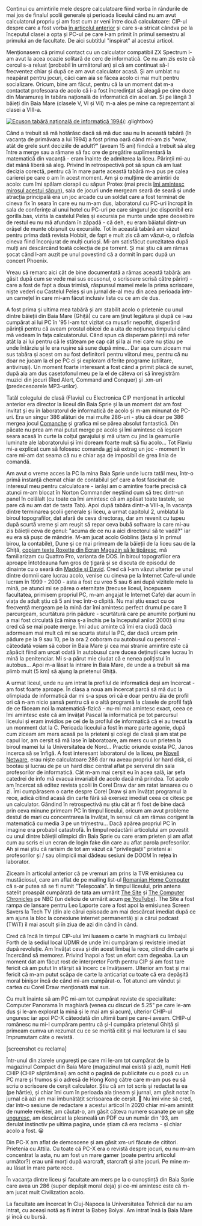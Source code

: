 Continui cu amintirile mele despre calculatoare fiind vorba în rândurile de mai jos de finalul școlii generale și perioada liceului când nu am avut calculatorul propriu și am fost cum ar veni între două calculatoare: CIP-ul despre care a fost vorba [în articolul anterior](https://www.rusiczki.net/2021/07/08/cronici-calculatoricesti-cip/) și care s-a stricat cândva pe la începutul clasei a opta și PC-ul pe care l-am primit în primul semestru al primului an de facultate. De aici subtitlul "inspirat" al acestui articol.

Menționasem că primul contact cu un calculator compatibil ZX Spectrum l-am avut la acea ocazie solitară de cerc de informatică. Ce nu am zis este că cercul s-a reluat (probabil în următorul an) și că am continuat să-l frecventez chiar și după ce am avut calculator acasă. Și am umblat nu neapărat pentru jocuri, căci cam aia se făcea acolo ci mai mult pentru socializare. Oricum, bine am făcut, pentru că la un moment dat m-a contactat profesoara de acolo că i-a fost încredințat să aleagă pe cine duce din Maramureș în tabăra națională de informatică din acel an. Și pe lângă 3 băieți din Baia Mare (clasele V, VI și VII) m-a ales pe mine ca reprezentant al clasei a VIII-a.

[![Ecuson tabără națională de informatică 1994](https://content.rusiczki.net/2022/07/ecuson-tabara-informatica-resized.jpg)](https://content.rusiczki.net/2022/07/ecuson-tabara-informatica.jpg){:.glightbox}

Când a trebuit să mă hotărăsc dacă să mă duc sau nu în această tabără (în vacanța de primăvara a lui 1994) a fost prima oară când mi-am zis "wow, atât de grele sunt deciziile de adult?" (aveam 15 ani) fiindcă a trebuit să aleg între a merge sau a rămane să fac ore de pregătire suplimentară la matematică din vacanță - eram înainte de admiterea la liceu. Părinții mi-au dat mână liberă să aleg. Privind în retrospectivă pot să spun că am luat decizia corectă, pentru că în mare parte această tabără m-a pus pe calea carierei pe care o am în acest moment. Am și o mulțime de amintiri de acolo: cum îmi spălam ciorapii cu săpun Protex (mai precis [îmi amintesc mirosul acestui săpun](https://www.rusiczki.net/2014/08/22/alti-10-ani/)), sala de jocuri unde mergeam seară de seară și unde atracția principală era un joc arcade cu un soldat care a fost terminat de cineva fix în seara în care eu nu m-am dus, laboratorul cu PC-uri încropit în sala de conferințe al unui hotel cu PC-uri pe care singurul joc disponibil era gorilla.bas, vizita la castelul Peleș și excursia pe munte unde spre deosebire de restul eu nu mă afundam în zăpadă - că deh, eu eram băiatul dintr-un orășel de munte obișnuit cu excursiile. Tot în această tabără am văzut pentru prima dată revista Hobbit, de fapt e mult zis că am văzut-o, o răsfoia cineva fiind înconjurat de mulți curioși. Mi-am satisfăcut curozitatea după mulți ani descărcând toată colecția de pe torrent. Și mai știu că am rămas șocat când l-am auzit pe unul povestind că a dormit în parc după un concert Phoenix.

Vreau să remarc aici cât de bine documentată a rămas această tabără: am găsit după cum se vede mai sus ecusonul, o scrisoare scrisă către părinți - care a fost de fapt a doua trimisă, răspunsul mamei mele la prima scrisoare, niște vederi cu Castelul Peleș și un jurnal de-al meu din acea perioada într-un carnețel în care mi-am făcut inclusiv lista cu ce am de dus.

A fost prima și ultima mea tabără și am stabilit acolo o prietenie cu unul dintre băieții din Baia Mare (Ghiță) cu care am ținut legătura și după ce i-au cumpărat ai lui PC în '95 l-am tot vizitat ca musafir nepoftit, disperând părinții pentru că aveam prostul obicei de a uita de noțiunea timpului când mă vedeam în fața calculatorului. Când spun că disperam părinții mă refer atât la ai lui pentru că le stăteam pe cap cât și la ai mei care nu știau pe unde întârziu și le era rușine să sune după mine... Dar așa cum ziceam mai sus tabăra și acest om au fost definitorii pentru viitorul meu, pentru că nu doar ne jucam la el pe PC ci și exploram diferite programe (utilitare, antiviruși). Un moment foarte interesant a fost când a primit placă de sunet, după aia am dus casetofonul meu pe la el de câteva ori să înregistrăm muzici din jocuri (Red Alert, Command and Conquer) și .xm-uri (predecesoarele MP3-urilor).

Tatăl colegului de clasă (Flaviu) cu Electronica CIP menționat în articolul anterior era director la liceul din Baia Sprie și la un moment dat am fost invitat și eu în laboratorul de informatică de acolo și m-am minunat de PC-uri. Era un singur 386 alături de mai multe 286-uri - știu că doar pe 386 mergea jocul [Comanche](https://en.wikipedia.org/wiki/Comanche_(video_game_series)) și grafica mi se părea absolut fantastică. Din păcate nu prea am mai putut merge pe acolo și îmi amintesc că ieșeam seara acasă în curte la colțul garajului și mă uitam cu jind la geamurile luminate ale laboratorului și îmi doream foarte mult să fiu acolo... Tot Flaviu mi-a explicat cum să folosesc comanda [arj](https://en.wikipedia.org/wiki/ARJ) să extrag un joc - moment în care mi-am dat seama că nu e chiar așa de imposibil de grea linia de comandă.

Am avut o vreme acces la PC la mina Baia Sprie unde lucra tatăl meu, într-o primă instanță chemat chiar de contabilul șef care a fost fascinat de interesul meu pentru calculatoare - iarăși am o amintire foarte precisă că atunci m-am blocat în Norton Commander neștiind cum să trec dintr-un panel în celălalt (cu toate ca îmi amintesc că am apăsat toate tastele, se pare că nu am dat de tasta Tab). Apoi după tabăra dintr-a VIII-a, în vacanța dintre terminarea școlii generale și liceu, a urmat capitolul 2, umblatul la biroul topografilor, dat afară de ceva directoraș, dar am revenit cu tupeu după scurtă vreme și am reușit să repar ceva bubă software la care mi-au zis băieții ceva de genul: "acuma de ce nu a aici directorul să te vadă?" iar eu era să pușc de mândrie. M-am jucat acolo Goblins (ăsta și în primul birou, la contabile), Dune și ce mai primeam de la băieții de la liceu sau de la Ghiță, [copiam texte Roxette din Ecran Magazin să le tipăresc](https://www.rusiczki.net/2019/12/11/roxette/), mă familiarizam cu Quattro Pro, varianta de DOS. În biroul topografilor era aproape întotdeauna fum gros de țigară și se discuta de episodul de dinainte cu o seară din [Maddie și David](https://en.wikipedia.org/wiki/Moonlighting_(TV_series)). Cred că l-am văzut ulterior pe unul dintre domnii care lucrau acolo, venise cu cineva pe la Internet Cafe-ul unde lucram în 1999 - 2000 - asta a fost cu vreo 5 sau 6 ani după vizitele mele la mină, pe atunci mi se părea o eternitate (trecuse liceul, începusem facultatea, primisem propriul PC, m-am angajat le Internet Cafe) dar acum în viața de adult știu că 5 ani trec într-o clipită. Nu mai știu exact cu ce frecvență mergeam pe la mină dar îmi amintesc perfect drumul pe care îl parcurgeam, scurtătura prin pădure - scurtătură care pe anumite porțiuni nu a mai fost circulată (că mina s-a închis pe la începutul anilor 2000) și nu cred că se mai poate merge. Îmi aduc aminte că îmi era ciudă dacă adormeam mai mult că mi se scurta statul la PC, dar dacă urcam prin pădure pe la 9 sau 10, pe la ora 2 coboram cu autobusul cu personal - câteodată voiam să cobor în Baia Mare și cea mai stranie amintire este că zăpăcit fiind am urcat odată în autobusul care ducea deținuții care lucrau în mină la penitenciar. Mi s-a părut mie ciudat că e nenea polițistul în autobus... Apoi m-a lăsat la intrare în Baia Mare, de unde a a trebuit să ma plimb mult (5 km) să ajung la prietenul Ghiță.

A urmat liceul, unde nu am intrat la profilul de informatică deși am încercat - am fost foarte aproape. În clasa a noua am încercat parcă să mă duc la olimpiada de informatică dar mi s-a spus ori că e doar pentru ăia de profil ori că n-am nicio șansă pentru că e o altă programă la clasele de profil față de ce făceam noi la matematică-fizică - nu-mi mai amintesc exact, ceea ce îmi amintesc este că am învățat Pascal la informatică pe tot parcursul liceului și eram invidios pe cei de la profilul de informatică că ei au trecut la un monment dat la C. Perioada liceului a fost în mare parte agonie, după cum ziceam am mers acasă pe la prieteni și colegi de clasă și am stat pe capul lor, am cerșit să mă lase în laboratoare, am mers cu un prieten la biroul mamei lui la Universitatea de Nord... Practic oriunde exista PC, Janos incerca să se înfigă. A fost interesant laboratorul de la liceu, pe [Novell Netware](https://en.wikipedia.org/wiki/NetWare), erau niște calculatoare 286 dar nu aveau propriul lor hard disk, ci bootau și lucrau de pe un hard disc central aflat pe serverul din sala profesorilor de informatică. Cât m-am mai cerșit eu în acea sală, iar șefa catedrei de info mă evacua invariabil de acolo dacă mă prindea. Tot acolo am încercat să editez revista școlii în Corel Draw dar am ratat lansarea cu o zi. Îmi cumpărasem o carte despre Corel Draw și am învățat programul la rece, adică citind acasă din carte fără să exersez imediat ceea ce citesc pe un calculator. Gândind în retrospectivă nu știu cât ar fi fost de bine dacă prin ceva minune primeam PC în timpul liceului, oricum am avut probleme destul de mari cu concentrarea la învățat, în sensul că am rămas corigent la matematică cu media 3 pe un trimestru... Dacă apărea propriul PC în imagine era probabil catastrofă. În timpul redactării articolului am povestit cu unul dintre băieții olimpici din Baia Sprie cu care eram prieten și am aflat cum au scris ei un ecran de login fake din care au aflat parola profesorilor. Ah și mai știu că rarisim de tot am văzut că "privilegiații" prieteni ai profesorilor și / sau olimpicii mai dădeau sesiuni de DOOM în rețea în laborator.

Ziceam în articolul anterior că pe vremuri am prins la TVR emisiunea cu mustăciosul, care am aflat de pe mailing list-ul [Romanian Home Computer](https://groups.google.com/g/romanianhomecomputer/) că s-ar putea să se fi numit "Teleșcoala". În timpul liceului, prin antena satelit proaspăt cumpărată de tata am urmărit [The Site](https://en.wikipedia.org/wiki/The_Site) și [The Computer Chronicles](https://en.wikipedia.org/wiki/Computer_Chronicles) pe NBC (un deliciu de urmărit acum [pe YouTube](https://www.youtube.com/channel/UCkJ6eQKpHZgsZBla4JgKj3A)). The Site a fost rampa de lansare pentru Leo Laporte care a fost apoi la emisiunea Screen Savers la Tech TV (din ale cărui episoade am mai descărcat imediat după ce am ajuns la bloc la conexiune internet permanentă) și a cărui podcast (TWiT) îl mai ascult și în ziua de azi din când în când.

Cred că încă în timpul CIP-ului îmi luasem o carte în maghiară cu limbajul Forth de la sediul local UDMR de unde îmi cumpăram și revistele imediat după revoluție. Am învățat ceva și din acest limbaj la rece, citind din carte și încercând să memorez. Privind înapoi a fost un efort cam degeaba. La un moment dat am făcut rost de interpretor Forth pentru CIP și am fost tare fericit că am putut în sfârșit să încerc ce învățasem. Ulterior am fost și mai fericit că m-am putut scăpa de carte la anticariat cu toate că era depășită moral binișor încă de când mi-am cumpărat-o. Tot atunci am vândut și cartea cu Corel Draw menționată mai sus.

Cu mult înainte să am PC mi-am tot cumpărat reviste de specialitate: Computer Panorama în maghiară (venea cu discuri de 5.25" pe care le-am dus și le-am explorat la mină și le mai am și acum), ulterior CHIP-ul unguresc iar apoi PC-X câteodată din ultimii bani pe care-i aveam. CHIP-ul românesc nu mi-l cumpăram pentru că și-l cumpăra prietenul Ghiță și primeam cumva un rezumat cu ce se merită citit și mai lecturam la el sau împrumutam câte o revistă.

[screenshot cu reclama]

Într-unul din ziarele ungurești pe care mi le-am tot cumpărat de la magazinul Compact din Baia Mare (magazinul mai există și azi), numit Heti CHIP (CHIP săptămânal) am ochit o pagină de publicitate cu o poză cu un PC mare și frumos și o adresă de Hong Kong către care m-am pus eu să scriu o scrisoare de cerșit calculator. Știu că am tot scris și redactat la ea (pe hârtie), și chiar îmi cum în perioada aia țineam și jurnal, am găsit notat în jurnal că azi am mai îmbunătățit scrisoarea de cerșit. 🙂 Nu îmi vine să cred, dar într-o sesiune de redactare a acestui articol în 2020 chiar mi-am amintit de numele revistei, am căutat-o, am găsit câteva numere scanate pe un [site unguresc](https://retroujsag.com/), am descărcat la plesneală un PDF cu un număr din '93, am derulat instinctiv pe ultima pagina, unde știam că era reclama - și chiar acolo a fost. 😀

Din PC-X am aflat de demoscene și am găsit xm-uri făcute de cititori. Prietenia cu Attila. Cu toate că PC-X era o revistă despre jocuri, eu nu m-am concentrat la asta, nu am fost un mare gamer (poate pentru articolul următor?) erau unii morți după warcraft, starcraft și alte jocuri. Pe mine m-au lăsat în mare parte rece.

În vacanța dintre liceu și facultate am mers pe la o cunoștință din Baia Sprie care avea un 286 (super depășit moral deja) și ce-mi amintesc este că m-am jucat mult Civilization acolo.

La facultate am încercat în Cluj-Napoca la Universitatea Tehnică dar nu am intrat, cu aceași notă aș fi intrat la Babeș Bolyai. Am intrat însă la Baia Mare și încă cu bursă.


